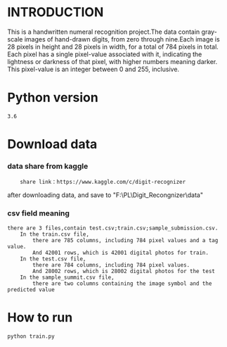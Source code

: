 # INTRODUCTION

This is a handwritten numeral recognition project.The data contain gray-scale images of hand-drawn digits, from zero through nine.Each image is 28 pixels in height and 28 pixels in width, for a total of 784 pixels in total. Each pixel has a single pixel-value associated with it, indicating the lightness or darkness of that pixel, with higher numbers meaning darker. This pixel-value is an integer between 0 and 255, inclusive.

# Python version 
``` 
3.6
```

# Download data
### data share from kaggle
``` 
    share link：https://www.kaggle.com/c/digit-recognizer
```
after downloading data, and save to "F:\PL\Digit_Recongnizer\data"

### csv field meaning
```
there are 3 files,contain test.csv;train.csv;sample_submission.csv.
    In the train.csv file, 
        there are 785 columns, including 784 pixel values and a tag value.
        And 42001 rows, which is 42001 digital photos for train.
    In the test.csv file, 
        there are 784 columns, including 784 pixel values. 
        And 28002 rows, which is 28002 digital photos for the test
    In the sample_summit.csv file, 
        there are two columns containing the image symbol and the predicted value
```


# How to run 
```
python train.py
```